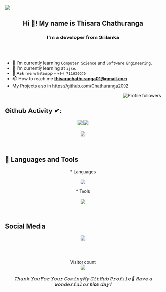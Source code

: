 <h1>
   <img src="https://github.com/Chathuranga2002/Chathuranga2002/blob/main/Jonathan%20Patterson.gif"  />
</h1>

<h2 align="center">Hi 👋! My name is Thisara Chathuranga </h2>
<h3 align="center"> I'm a developer from Srilanka</h3>
<br/>
<br/>

- 🌱 I’m currently learning `Computer Science` and `Software Engineering`.
- 🌱 I’m currently learning at `ijse`.
- 💬 Ask me whatsapp - `+94 711650370 `
- 📫 How to reach me **thisarachathuranga01@gmail.com** 
- My Projects also in https://github.com/Chathuranga2002

<p align="Right">
<img alt="Profile followers" src="https://img.shields.io/github/followers/Chathuranga2002">
</p>


###
## Github Activity ✔:
<div align="center">
 <img  src="https://github-readme-stats.vercel.app/api?username=Chathuranga2002&show_icons=true&theme=tokyonight&line_height=27" />
  <img  src="https://github-readme-stats.vercel.app/api/top-langs/?username=Chathuranga2002&theme=tokyonight" /> 
   <br/>
   <br/>
   <img  src="https://github-profile-trophy.vercel.app/?username=Chathuranga2002&theme=tokyonight&no-frame=false&no-bg=true&margin-w=4" /> </a> 
</div>
<br/>
<br/>
 




## 🔗  Languages and Tools

<p align="center">
   * Languages <br><br>
  <a href="https://skillicons.dev">
    <img src="https://skillicons.dev/icons?i=html,js,css,java,mysql,nodejs,react,materialui" />
  </a>
</p>


<p align="center">
   * Tools <br><br>
  <a href="https://skillicons.dev">
    <img src="https://skillicons.dev/icons?i=git,powershell,figma,linux,idea,ps,vscode,androidstudio" />
  </a>
</p>
<br/>

###

## Social Media
<p align="center">
  <a href="https://skillicons.dev">
    <img src="https://skillicons.dev/icons?i=github,linkedin,instagram,twitter,stackoverflow" />
  </a>
</p>
</p>

<br/>
<br/>

<p align="center"> 
  Visitor count<br>
  <img src="https://profile-counter.glitch.me/Chathuranga2002/count.svg" />
</p>

<h5 align="center">
𝚃𝚑𝚊𝚗𝚔 𝚈𝚘𝚞 𝙵𝚘𝚛 𝚈𝚘𝚞𝚛 𝙲𝚘𝚖𝚒𝚗𝚐 𝙼𝚢 𝙶𝚒𝚝𝙷𝚞𝚋 𝙿𝚛𝚘𝚏𝚒𝚕𝚎 🤝
𝙷𝚊𝚟𝚎 𝚊 𝚠𝚘𝚗𝚍𝚎𝚛𝚏𝚞𝚕 𝚘𝚛 nice 𝚍𝚊𝚢 ! 

</h5>

